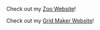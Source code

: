Check out my [Zoo Website](https://vdynak.github.io/assignment-1/)!

Check out my [Grid Maker Website](https://vdynak.github.io/assignment-2/)!
